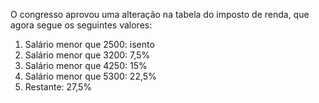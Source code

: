 O congresso aprovou uma alteração na tabela do imposto de renda, que agora segue os seguintes valores:
1. Salário menor que 2500: isento
2. Salário menor que 3200: 7,5%
3. Salário menor que 4250: 15%
4. Salário menor que 5300: 22,5%
5. Restante: 27,5%
   
   